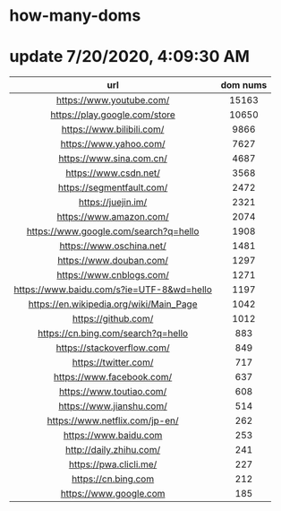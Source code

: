 # how-many-doms

# update 7/20/2020, 4:09:30 AM

url | dom nums
:-: | :-:
https://www.youtube.com/ | 15163
https://play.google.com/store | 10650
https://www.bilibili.com/ | 9866
https://www.yahoo.com/ | 7627
https://www.sina.com.cn/ | 4687
https://www.csdn.net/ | 3568
https://segmentfault.com/ | 2472
https://juejin.im/ | 2321
https://www.amazon.com/ | 2074
https://www.google.com/search?q=hello | 1908
https://www.oschina.net/ | 1481
https://www.douban.com/ | 1297
https://www.cnblogs.com/ | 1271
https://www.baidu.com/s?ie=UTF-8&wd=hello | 1197
https://en.wikipedia.org/wiki/Main_Page | 1042
https://github.com/ | 1012
https://cn.bing.com/search?q=hello | 883
https://stackoverflow.com/ | 849
https://twitter.com/ | 717
https://www.facebook.com/ | 637
https://www.toutiao.com/ | 608
https://www.jianshu.com/ | 514
https://www.netflix.com/jp-en/ | 262
https://www.baidu.com | 253
http://daily.zhihu.com/ | 241
https://pwa.clicli.me/ | 227
https://cn.bing.com | 212
https://www.google.com | 185
